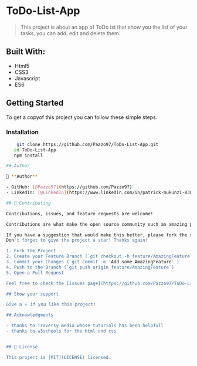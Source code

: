# ToDo-List-App

> This project is about an app of ToDo ist that show you the list of your tasks, you can add, edit and delete them.

## Built With:

- Html5
- CSS3
- Javascript
- ES6


## Getting Started

To get a copyof this project you can follow these simple steps.

### Installation

 ```sh
     git clone https://github.com/Pazzo97/ToDo-List-App.git
    cd ToDo-List-App
    npm install

## Author

👤 **Author**

- GitHub: [@Pazzo97](https://github.com/Pazzo97)
- LinkedIn: [@LinkedIn](https://www.linkedin.com/in/patrick-mukunzi-8389861a9/)

## 🤝 Contributing

Contributions, issues, and feature requests are welcome!

Contributions are what make the open source community such an amazing place to learn, inspire, and create. Any contributions you make are **greatly appreciated**.

If you have a suggestion that would make this better, please fork the repo and create a pull request. You can also simply open an issue with the tag "enhancement".
Don't forget to give the project a star! Thanks again!

1. Fork the Project
2. Create your Feature Branch (`git checkout -b feature/AmazingFeature`)
3. Commit your Changes (`git commit -m 'Add some AmazingFeature'`)
4. Push to the Branch (`git push origin feature/AmazingFeature`)
5. Open a Pull Request

Feel free to check the [issues page](https://github.com/Pazzo97/ToDo-List-App/issues).

## Show your support

Give a ⭐️ if you like this project!

## Acknowledgments

- thanks to Traversy media whose tutorials has been helpfull
- thanks to w3schools for the html and css


## 📝 License

This project is [MIT](LICENSE) licensed.